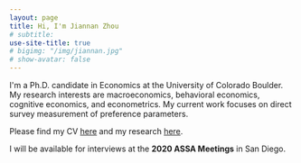 ```yaml
---
layout: page
title: Hi, I'm Jiannan Zhou
# subtitle:
use-site-title: true
# bigimg: "/img/jiannan.jpg"
# show-avatar: false
---
```


I'm a Ph.D. candidate in Economics at the University of Colorado Boulder. My research interests are macroeconomics, behavioral economics, cognitive economics, and econometrics. My current work focuses on direct survey measurement of preference parameters.

Please find my CV [here](/CV-Jiannan.pdf) and my research [here](/research).

I will be available for interviews at the **2020 ASSA Meetings** in San Diego.
